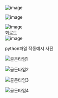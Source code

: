![image](https://user-images.githubusercontent.com/66298612/145974460-bc70b69e-7ba8-4215-86f7-aa4562d52e49.png)

![image](https://user-images.githubusercontent.com/66298612/145974498-2054ba9a-f2c4-4819-a8b3-a4105223cee5.png)

![image](https://user-images.githubusercontent.com/66298612/145974520-5c56342d-2273-4e91-8a04-3394b432e748.png)
<br>
회로도<br>
![image](https://user-images.githubusercontent.com/66298612/145974814-30c8ae3c-2251-4bcf-b4c0-ec741621d194.png)
<br>

python파일 작동예시 사진  

![골든타임1](https://user-images.githubusercontent.com/66298612/145967185-e3267b22-2f5d-4f37-bef6-d6316c5b0668.png)

![골든타임2](https://user-images.githubusercontent.com/66298612/145967199-9f3236fa-f3aa-43ba-a57e-79f531108269.png)

![골든타임3](https://user-images.githubusercontent.com/66298612/145967213-09b66bd9-4734-4d21-9b19-5330624c1f7b.png)

![골든타임4](https://user-images.githubusercontent.com/66298612/145967227-b76a2b05-02df-4c39-b4a1-731049c06acc.png)

